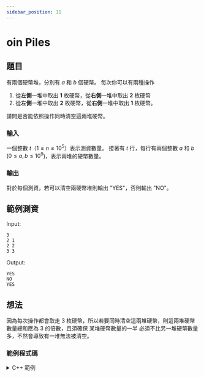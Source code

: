 ```yaml
---
sidebar_position: 11
---
```


oin Piles
===

題目
---

有兩個硬幣堆，分別有 $a$ 和 $b$ 個硬幣。
每次你可以有兩種操作

1. 從**左側**一堆中取出 **1** 枚硬幣，從**右側**一堆中取出 **2** 枚硬幣
2. 從**左側**一堆中取出 **2** 枚硬幣，從**右側**一堆中取出 **1** 枚硬幣。

請問是否能依照操作同時清空這兩堆硬幣。

### 輸入
一個整數 $t$（$1 \le n \le 10^5$）表示測資數量。
接著有 $t$ 行，每行有兩個整數 $a$ 和 $b$ ($0 \le a, b \le 10^9$)，表示兩堆的硬幣數量。

### 輸出
對於每個測資，若可以清空兩硬幣堆則輸出 "YES"，否則輸出 "NO"。

範例測資
---

Input:
```
3
2 1
2 2
3 3
```
Output:
```
YES
NO
YES
```

想法
---

因為每次操作都會取走 3 枚硬幣，所以若要同時清空這兩堆硬幣，則這兩堆硬幣數量總和應為 3 的倍數，且須確保 某堆硬幣數量的一半 必須不比另一堆硬幣數量多，不然會導致有一堆無法被清空。

### 範例程式碼
<details>
<summary>C++ 範例</summary>
```cpp
#include <bits/stdc++.h>
using namespace std;
int main(){
    int a, b, t; cin >> t;
    while(t--){
        cin >> a >> b;
        if((a + b) % 3 != 0 || (a / 2) > b || (b / 2) > a){
            cout << "NO" << endl;
        }
        else {
            cout << "YES" << endl;
        }
    }
}
```
</details>